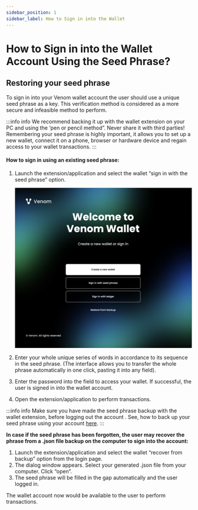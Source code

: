 ```yaml
---
sidebar_position: 1
sidebar_label: How to Sign in into the Wallet
---
```


# How to Sign in into the Wallet Account Using the Seed Phrase?

## Restoring your seed phrase

  
  

To sign in into your Venom wallet account the user should use a unique seed phrase as a key. This verification method is considered as a more secure and infeasible method to perform.

  

:::info info
We recommend backing it up with the wallet extension on your PC and using the ‘pen or pencil method”. Never share it with third
parties! Remembering your seed phrase is highly important, it allows
you to set up a new wallet, connect it on a phone, browser or hardware
device and regain access to your wallet transactions.
:::

####  How to sign in using an existing seed phrase:

  
1. Launch the extension/application and select the wallet “sign in with the seed phrase” option.

   ![create a new account](../assets/wallet/1.png)
2. Enter your whole unique series of words in accordance to its sequence in the seed phrase. (The interface allows you to transfer the whole phrase automatically in one click, pasting it into any field).

3. Enter the password into the field to access your wallet. If successful, the user is signed in into the wallet account.
4. Open the extension/application to perform transactions.

  

:::info info
Make sure you have made the seed phrase backup with the wallet extension, before logging out the account . See, how to back up
your seed phrase using your account [here](06-how-to-create-a-backup-file.md).
::: 

  

**In case if the seed phrase has been forgotten, the user may recover the phrase from a .json file backup on the computer to sign into the account:**

  

 1. Launch the extension/application and select the wallet
   “recover from backup” option from the login page.
 2. The dialog window appears. Select your generated .json file
   from your computer. Click “open”.
 3. The seed phrase will be filled in the gap automatically and
   the user logged in.

  

The wallet account now would be available to the user to perform transactions.
